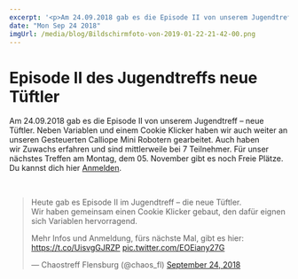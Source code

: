 ```yaml
---
excerpt: '<p>Am 24.09.2018 gab es die Episode II von unserem Jugendtreff&nbsp;&#8211;&nbsp;neue Tüftler. Neben Variablen und einem Cookie Klicker haben wir auch weiter an unseren Gesteuerten&nbsp;Calliope&nbsp;Mini Robotern gearbeitet. Auch haben wir&nbsp;Zuwachs&nbsp;erfahren und <a href="https://chaostreff-flensburg.de/2018/episode-ii-des-jugendtreffs-neue-tueftler/" class="more-link">[&hellip;]</a></p>'
date: "Mon Sep 24 2018"
imgUrl: /media/blog/Bildschirmfoto-von-2019-01-22-21-42-00.png
---
```

# Episode II des Jugendtreffs neue Tüftler

<p>Am 24.09.2018 gab es die Episode II von unserem Jugendtreff<span class="hiddenGrammarError">&nbsp;&#8211;&nbsp;</span>neue Tüftler. Neben Variablen und einem Cookie Klicker haben wir auch weiter an unseren Gesteuerten&nbsp;<span class="hiddenSpellError">Calliope</span>&nbsp;Mini Robotern gearbeitet. Auch haben wir&nbsp;Zuwachs&nbsp;erfahren und sind mittlerweile bei 7 Teilnehmer. Für unser nächstes Treffen am Montag, dem 05. November gibt es noch Freie Plätze. Du kannst dich hier <a href="https://chaostreff-flensburg.de/events/jugendtreff-neue-tueftler/">Anmelden</a>.&nbsp;</p>
<p>&nbsp;</p>
<blockquote class="twitter-tweet" data-partner="tweetdeck">
<p dir="ltr" lang="de">Heute gab es Episode II im Jugendtreff &#8211; die neue Tüftler.<br />
Wir haben gemeinsam einen Cookie Klicker gebaut, den dafür eignen sich Variablen hervorragend.</p>
<p>Mehr Infos und Anmeldung, fürs nächste Mal, gibt es hier: <a href="https://t.co/UisvgGJRZP">https://t.co/UisvgGJRZP</a> <a href="https://t.co/EOEiany27G">pic.twitter.com/EOEiany27G</a></p>
<p>— Chaostreff Flensburg (@chaos_fl) <a href="https://twitter.com/chaos_fl/status/1044275833840504833?ref_src=twsrc%5Etfw">September 24, 2018</a></p></blockquote>
<p><script async="" src="/media/blog/uploads/widgets.js" charset="utf-8"></script><br />
&nbsp;</p>

